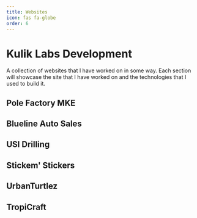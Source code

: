 ```yaml
---
title: Websites
icon: fas fa-globe
order: 6
---
```


# Kulik Labs Development
A collection of websites that I have worked on in some way. Each section will showcase the site that I have worked on and the technologies that I used to build it.

## Pole Factory MKE

## Blueline Auto Sales

## USI Drilling

## Stickem' Stickers

## UrbanTurtlez

## TropiCraft